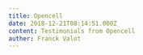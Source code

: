 ```yaml
---
title: Opencell
date: 2018-12-21T08:14:51.000Z
content: Testimonials from Opencell
auther: Franck Valot
---
```


